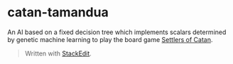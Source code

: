 
# catan-tamandua

An AI based on a fixed decision tree which implements scalars determined by genetic machine learning to play the board game [Settlers of Catan](https://www.catan.com).

> Written with [StackEdit](https://stackedit.io/).
<!--stackedit_data:
eyJoaXN0b3J5IjpbLTExMjUzNjk5NjEsLTE5MTIzMDk0MzhdfQ
==
-->